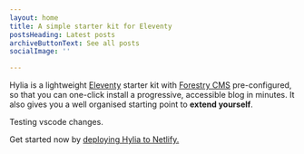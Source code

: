 ```yaml
---
layout: home
title: A simple starter kit for Eleventy
postsHeading: Latest posts
archiveButtonText: See all posts
socialImage: ''

---
```

Hylia is a lightweight [Eleventy](https://11ty.io) starter kit with [Forestry
CMS](https://forestry.io/) pre-configured, so that you can one-click install a
progressive, accessible blog in minutes. It also gives you a well organised
starting point to **extend yourself**.

Testing vscode changes.

Get started now by [deploying Hylia to Netlify.](https://app.netlify.com/start/deploy?repository=https://github.com/zplume/hylia)